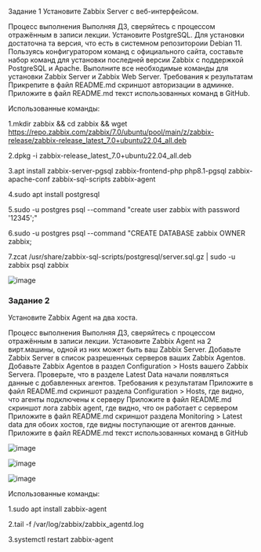 Задание 1
Установите Zabbix Server с веб-интерфейсом.

Процесс выполнения
Выполняя ДЗ, сверяйтесь с процессом отражённым в записи лекции.
Установите PostgreSQL. Для установки достаточна та версия, что есть в системном репозитороии Debian 11.
Пользуясь конфигуратором команд с официального сайта, составьте набор команд для установки последней версии Zabbix с поддержкой PostgreSQL и Apache.
Выполните все необходимые команды для установки Zabbix Server и Zabbix Web Server.
Требования к результатам
Прикрепите в файл README.md скриншот авторизации в админке.
Приложите в файл README.md текст использованных команд в GitHub.

Использованные команды:

1.mkdir zabbix && cd zabbix &&  wget https://repo.zabbix.com/zabbix/7.0/ubuntu/pool/main/z/zabbix-release/zabbix-release_latest_7.0+ubuntu22.04_all.deb

2.dpkg -i zabbix-release_latest_7.0+ubuntu22.04_all.deb

3.apt install zabbix-server-pgsql zabbix-frontend-php php8.1-pgsql zabbix-apache-conf zabbix-sql-scripts zabbix-agent

4.sudo apt install postgresql

5.sudo -u postgres psql --command "create user zabbix with password '12345';"

6.sudo -u postgres psql --command "CREATE DATABASE zabbix OWNER zabbix;

7.zcat /usr/share/zabbix-sql-scripts/postgresql/server.sql.gz | sudo -u zabbix psql zabbix

![image](https://github.com/user-attachments/assets/e2fe4ddb-cfbb-4383-8990-0a9445c7c62b)



### Задание 2

Установите Zabbix Agent на два хоста.

Процесс выполнения
Выполняя ДЗ, сверяйтесь с процессом отражённым в записи лекции.
Установите Zabbix Agent на 2 вирт.машины, одной из них может быть ваш Zabbix Server.
Добавьте Zabbix Server в список разрешенных серверов ваших Zabbix Agentов.
Добавьте Zabbix Agentов в раздел Configuration > Hosts вашего Zabbix Servera.
Проверьте, что в разделе Latest Data начали появляться данные с добавленных агентов.
Требования к результатам
Приложите в файл README.md скриншот раздела Configuration > Hosts, где видно, что агенты подключены к серверу
Приложите в файл README.md скриншот лога zabbix agent, где видно, что он работает с сервером
Приложите в файл README.md скриншот раздела Monitoring > Latest data для обоих хостов, где видны поступающие от агентов данные.
Приложите в файл README.md текст использованных команд в GitHub

![image](https://github.com/user-attachments/assets/2a2d75ab-42c0-468b-a9d2-81c5350b78f1)


![image](https://github.com/user-attachments/assets/3ad8907e-d326-4780-b9c2-a3e8ec45b76b)


![image](https://github.com/user-attachments/assets/fed98d9c-6a07-4f90-9251-e0b405162149)


Использованные команды:

1.sudo apt install zabbix-agent

2.tail -f /var/log/zabbix/zabbix_agentd.log

3.systemctl restart zabbix-agent

